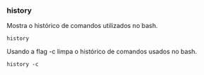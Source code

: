 ### history


Mostra o histórico de comandos utilizados  no bash. 

``history``

Usando a flag -c  limpa o histórico de comandos usados no bash.

``history -c``






